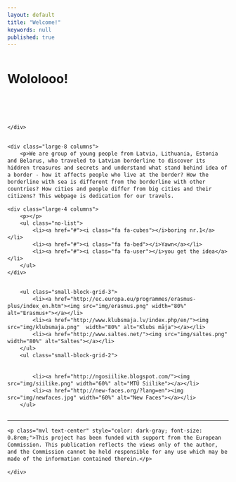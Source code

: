 ```yaml
---
layout: default
title: "Welcome!"
keywords: null
published: true
---
```







<div class="row">
	<div class="small-centered column">


<h1 class="mvl">Wololooo!</h1>

<div class="slicky">
  <div><img src="http://i.imgur.com/qa0DMla.jpg" alt=""></div>
  <div><img src="http://i.imgur.com/wPqnwOh.jpg" alt=""></div>
  <div><img src="http://i.imgur.com/qFmmKPz.jpg" alt=""></div>
</div>		


	</div>
</div>


<div class="row"> 

	<div class="large-8 columns">
		<p>We are group of young people from Latvia, Lithuania, Estonia and Belarus, who traveled to Latvian borderline to discover its hiddren treasures and secrets and understand what stand behind idea of a border - how it affects people who live at the border? How the borderline with sea is different from the borderline with other countries? How cities and people differ from big cities and their citizens? This webpage is dedication for our travels.

</p>
	</div>

	<div class="large-4 columns">
		<p></p>
		<ul class="no-list">
		    <li><a href="#"><i class="fa fa-cubes"></i>boring nr.1</a></li>
		    <li><a href="#"><i class="fa fa-bed"></i>Yawn</a></li>
		    <li><a href="#"><i class="fa fa-user"></i>you get the idea</a></li>
		</ul>
	</div>


</div>

<div class="row">
<div class="small-12 medium-8 small-centered columns">

		<ul class="small-block-grid-3">
			<li><a href="http://ec.europa.eu/programmes/erasmus-plus/index_en.htm"><img src="img/erasmus.png" width="80%" alt="Erasmus+"></a></li>
			<li><a href="http://www.klubsmaja.lv/index.php/en/"><img src="img/klubsmaja.png"  width="80%" alt="Klubs māja"></a></li>
			<li><a href="http://www.saltes.net/"><img src="img/saltes.png" width="80%" alt="Saltes"></a></li>
		</ul>
		<ul class="small-block-grid-2">
       
        
			<li><a href="http://ngosiilike.blogspot.com/"><img src="img/siilike.png" width="60%" alt="MTÜ Siilike"></a></li>
			<li><a href="http://new-faces.org/?lang=en"><img src="img/newfaces.jpg" width="60%" alt="New Faces"></a></li>
		</ul>
</div>

<div class="row">
	<div class="medium-9 large-7 small-centered column">
    
    
<hr>



	<p class="mvl text-center" style="color: dark-gray; font-size: 0.8rem;">This project has been funded with support from the European Commission. This publication reflects the views only of the author, and the Commission cannot be held responsible for any use which may be made of the information contained therein.</p>
	
<!--		<p class="mvl">And out of the box, this supports <a href="http://fortawesome.github.io/Font-Awesome/">
		<i class="fa fa-flag fa-lg">	
		</i>
		font awesome</a>, so you can go crazy with <a href="http://fortawesome.github.io/Font-Awesome/icons/">the icons</a>: <i class="fa fa-bitcoin fa-lg">	
		</i> <i class="fa fa-cog fa-spin fa-lg">
		</i>. </p> 
-->
	</div>
</div>
